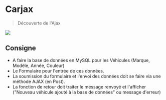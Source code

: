 # Carjax
> Découverte de l'Ajax

![](screenshot.png)

## Consigne

- A faire la base de données en MySQL pour les Véhicules (Marque, Modèle, Année, Couleur)
- Le Formulaire pour l'entrée de ces données.
- La soumission du formulaire et l'envoi des données doit se faire via une méthode AJAX (en Post).
- La fonction de retour doit traiter le message renvoyé et l'afficher ("Nouveau véhicule ajouté à la base de données" ou message d'erreur)
